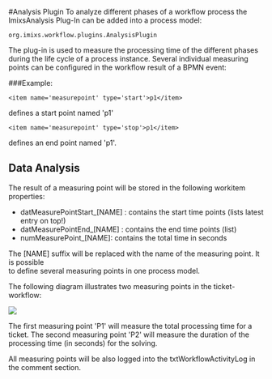#Analysis Plugin 
To analyze different phases of a workflow process the ImixsAnalysis Plug-In can be added into a process model:


    org.imixs.workflow.plugins.AnalysisPlugin
    
The plug-in is used to measure the processing time of the different phases during the life cycle of a process instance. Several individual measuring points can be configured in the workflow result of a BPMN event:


###Example:

    <item name='measurepoint' type='start'>p1</item> 

defines a start point named 'p1'

    <item name='measurepoint' type='stop'>p1</item> 

defines an end point named 'p1'. 

## Data Analysis 
The result of a measuring point will be stored in the following workitem properties:

  * datMeasurePointStart_[NAME] : contains the start time points (lists latest entry on top!)
  * datMeasurePointEnd_[NAME] : contains the end time points (list)
  * numMeasurePoint_[NAME]: contains the total time in seconds

The [NAME] suffix will be replaced with the name of the measuring point. It is possible  
 to define several measuring points in one process model.
  
The following diagram illustrates two measuring points in the ticket-workflow:


<img src="../../images/analysisplugin.png"/>  


The first measuring point 'P1' will measure the total processing time for a ticket. The second measuring point 'P2' will measure the duration of the processing time (in seconds) for the solving.


All measuring points will be also logged into the txtWorkflowActivityLog in the comment section.



